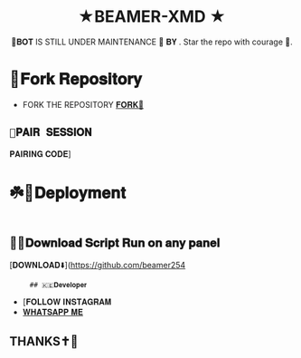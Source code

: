 <h1 align="center"> ★BEAMER-XMD ★ <br></h1>


<p align="center">
🚀𝐁𝐎𝐓 IS STILL UNDER MAINTENANCE 🚀 𝐁𝐘  . Star the repo with courage 🌟.
</p>





# 🍴𝐅𝐨𝐫𝐤 𝐑𝐞𝐩𝐨𝐬𝐢𝐭𝐨𝐫𝐲

- FORK THE REPOSITORY [𝐅𝐎𝐑𝐊🍴](https://github.com/beamer254/BEAMER-XMD/fork)

## `📍𝐏𝐀𝐈𝐑 𝐒𝐄𝐒𝐒𝐈𝐎𝐍`
𝐏𝐀𝐈𝐑𝐈𝐍𝐆 𝐂𝐎𝐃𝐄]


# ☘️🖤𝐃𝐞𝐩𝐥𝐨𝐲𝐦𝐞𝐧𝐭
  

```
```
   ## 📌😎𝐃𝐨𝐰𝐧𝐥𝐨𝐚𝐝 𝐒𝐜𝐫𝐢𝐩𝐭 𝐑𝐮𝐧 𝐨𝐧 𝐚𝐧𝐲 𝐩𝐚𝐧𝐞𝐥
  [𝐃𝐎𝐖𝐍𝐋𝐎𝐀𝐃⬇️](https://github.com/beamer254 

         ## 🇰🇪𝐃𝐞𝐯𝐞𝐥𝐨𝐩𝐞𝐫

- [𝐅𝐎𝐋𝐋𝐎𝐖 𝐈𝐍𝐒𝐓𝐀𝐆𝐑𝐀𝐌
- [𝐖𝐇𝐀𝐓𝐒𝐀𝐏𝐏 𝐌𝐄](https://wa.me/254116266407)


## THANKS✝️💛
  
